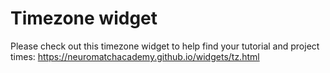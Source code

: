 # Timezone widget

Please check out this timezone widget to help find your tutorial and project times: https://neuromatchacademy.github.io/widgets/tz.html


